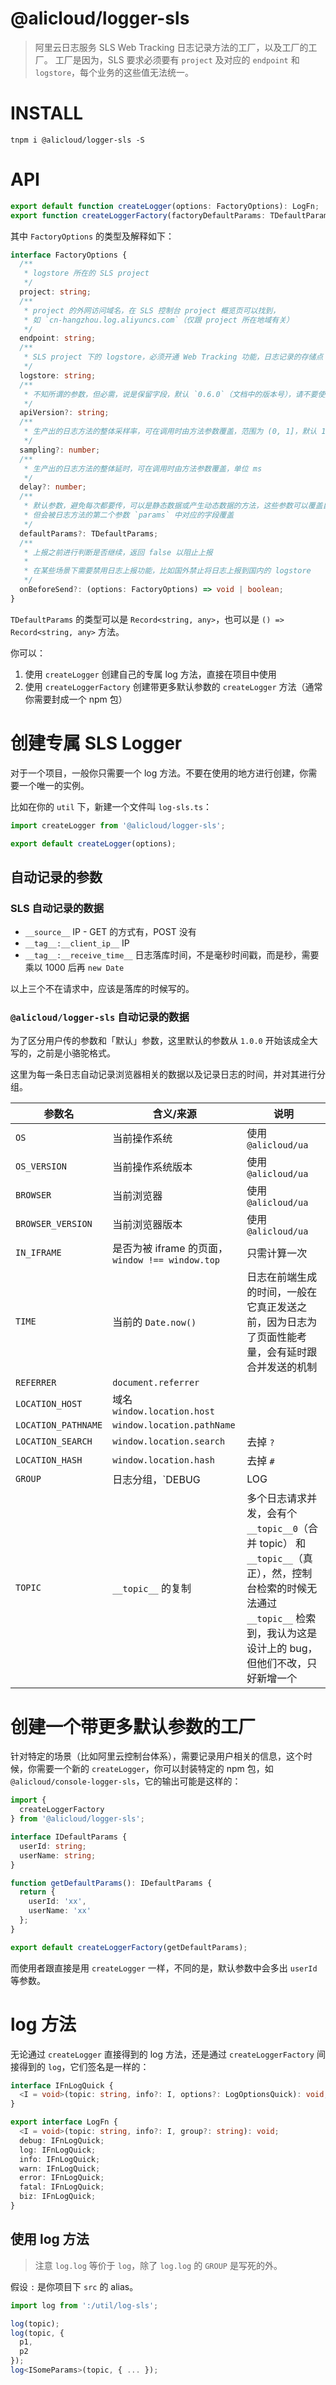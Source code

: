 @alicloud/logger-sls
===

> 阿里云日志服务 SLS Web Tracking 日志记录方法的工厂，以及工厂的工厂。
> 工厂是因为，SLS 要求必须要有 `project` 及对应的 `endpoint` 和 `logstore`，每个业务的这些值无法统一。

# INSTALL

```
tnpm i @alicloud/logger-sls -S
```

# API

```typescript
export default function createLogger(options: FactoryOptions): LogFn;
export function createLoggerFactory(factoryDefaultParams: TDefaultParams): FactoryFn;
```

其中 `FactoryOptions` 的类型及解释如下：

```typescript
interface FactoryOptions {
  /**
   * logstore 所在的 SLS project
   */
  project: string;
  /**
   * project 的外网访问域名，在 SLS 控制台 project 概览页可以找到，
   * 如 `cn-hangzhou.log.aliyuncs.com`（仅跟 project 所在地域有关）
   */
  endpoint: string;
  /**
   * SLS project 下的 logstore，必须开通 Web Tracking 功能，日志记录的存储点
   */
  logstore: string;
  /**
   * 不知所谓的参数，但必需，说是保留字段，默认 `0.6.0`（文档中的版本号），请不要使用
   */
  apiVersion?: string;
  /**
   * 生产出的日志方法的整体采样率，可在调用时由方法参数覆盖，范围为 (0, 1]，默认 1
   */
  sampling?: number;
  /**
   * 生产出的日志方法的整体延时，可在调用时由方法参数覆盖，单位 ms
   */
  delay?: number;
  /**
   * 默认参数，避免每次都要传，可以是静态数据或产生动态数据的方法，这些参数可以覆盖自动记录的参数，
   * 但会被日志方法的第二个参数 `params` 中对应的字段覆盖
   */
  defaultParams?: TDefaultParams;
  /**
   * 上报之前进行判断是否继续，返回 false 以阻止上报
   * 
   * 在某些场景下需要禁用日志上报功能，比如国外禁止将日志上报到国内的 logstore
   */
  onBeforeSend?: (options: FactoryOptions) => void | boolean;
}
```

`TDefaultParams` 的类型可以是 `Record<string, any>`，也可以是 `() => Record<string, any>` 方法。

你可以：

1. 使用 `createLogger` 创建自己的专属 log 方法，直接在项目中使用
2. 使用 `createLoggerFactory` 创建带更多默认参数的 `createLogger` 方法（通常你需要封成一个 npm 包）

# 创建专属 SLS Logger

对于一个项目，一般你只需要一个 log 方法。不要在使用的地方进行创建，你需要一个唯一的实例。

比如在你的 `util` 下，新建一个文件叫 `log-sls.ts`：

```typescript
import createLogger from '@alicloud/logger-sls';

export default createLogger(options);
```

## 自动记录的参数

### SLS 自动记录的数据

* `__source__` IP - GET 的方式有，POST 没有
* `__tag__:__client_ip__` IP
* `__tag__:__receive_time__` 日志落库时间，不是毫秒时间戳，而是秒，需要乘以 1000 后再 `new Date`

以上三个不在请求中，应该是落库的时候写的。

### `@alicloud/logger-sls` 自动记录的数据

为了区分用户传的参数和「默认」参数，这里默认的参数从 `1.0.0` 开始该成全大写的，之前是小骆驼格式。

这里为每一条日志自动记录浏览器相关的数据以及记录日志的时间，并对其进行分组。

参数名 | 含义/来源 | 说明
--- | --- | ---
`OS` | 当前操作系统 | 使用 `@alicloud/ua`
`OS_VERSION` |当前操作系统版本 | 使用 `@alicloud/ua`
`BROWSER` | 当前浏览器 | 使用 `@alicloud/ua`
`BROWSER_VERSION` | 当前浏览器版本 | 使用 `@alicloud/ua`
`IN_IFRAME` | 是否为被 iframe 的页面，`window !== window.top` | 只需计算一次
`TIME` | 当前的 `Date.now()` | 日志在前端生成的时间，一般在它真正发送之前，因为日志为了页面性能考量，会有延时跟合并发送的机制
`REFERRER` | `document.referrer` | 
`LOCATION_HOST` | 域名 `window.location.host` |
`LOCATION_PATHNAME` | `window.location.pathName` | 
`LOCATION_SEARCH` | `window.location.search` | 去掉 `?`
`LOCATION_HASH` | `window.location.hash` | 去掉 `#`
`GROUP` | 日志分组，`DEBUG | LOG | INFO | WARN | ERROR | FATAL | BIZ | 自定义` | 默认 `LOG`
`TOPIC` | `__topic__` 的复制 | 多个日志请求并发，会有个 `__topic__0`（合并 topic） 和 `__topic__`（真正），然，控制台检索的时候无法通过 `__topic__` 检索到，我认为这是设计上的 bug，但他们不改，只好新增一个

# 创建一个带更多默认参数的工厂

针对特定的场景（比如阿里云控制台体系），需要记录用户相关的信息，这个时候，你需要一个新的 `createLogger`，你可以封装特定的 npm 包，如 `@alicloud/console-logger-sls`，它的输出可能是这样的：

```typescript
import {
  createLoggerFactory
} from '@alicloud/logger-sls';

interface IDefaultParams {
  userId: string;
  userName: string;
}

function getDefaultParams(): IDefaultParams {
  return {
    userId: 'xx',
    userName: 'xx'
  };
}

export default createLoggerFactory(getDefaultParams);
```

而使用者跟直接是用 `createLogger` 一样，不同的是，默认参数中会多出 `userId` 等参数。

# log 方法

无论通过 `createLogger` 直接得到的 log 方法，还是通过 `createLoggerFactory` 间接得到的 `log`，它们签名是一样的：

```typescript
interface IFnLogQuick {
  <I = void>(topic: string, info?: I, options?: LogOptionsQuick): void;
}

export interface LogFn {
  <I = void>(topic: string, info?: I, group?: string): void;
  debug: IFnLogQuick;
  log: IFnLogQuick;
  info: IFnLogQuick;
  warn: IFnLogQuick;
  error: IFnLogQuick;
  fatal: IFnLogQuick;
  biz: IFnLogQuick;
}
```

## 使用 log 方法

> 注意 `log.log` 等价于 `log`，除了 `log.log` 的 `GROUP` 是写死的外。

假设 `:` 是你项目下 `src` 的 alias。

```typescript
import log from ':/util/log-sls';

log(topic);
log(topic, {
  p1,
  p2
});
log<ISomeParams>(topic, { ... });
```
